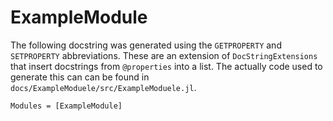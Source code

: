 # ExampleModule

The following docstring was generated using the `GETPROPERTY` and `SETPROPERTY` abbreviations.
These are an extension of `DocStringExtensions` that insert docstrings from `@properties` into a list.
The actually code used to generate this can can be found in `docs/ExampleModuele/src/ExampleModuele.jl`.

```@autodocs
Modules = [ExampleModule]
```

